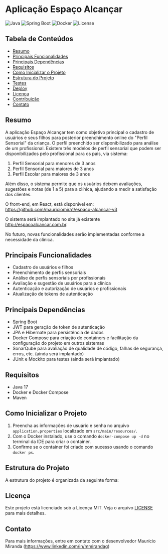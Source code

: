 # Aplicação Espaço Alcançar

![Java](https://img.shields.io/badge/Java-17-blue)
![Spring Boot](https://img.shields.io/badge/Spring%20Boot-2.5.4-brightgreen)
![Docker](https://img.shields.io/badge/Docker-Compose-2496ED)
![License](https://img.shields.io/badge/License-MIT-yellow)

## Tabela de Conteúdos

- [Resumo](#resumo)
- [Principais Funcionalidades](#principais-funcionalidades)
- [Principais Dependências](#principais-dependências)
- [Requisitos](#requisitos)
- [Como Inicializar o Projeto](#como-inicializar-o-projeto)
- [Estrutura do Projeto](#estrutura-do-projeto)
- [Testes](#testes)
- [Deploy](#deploy)
- [Licença](#licença)
- [Contribuição](#contribuição)
- [Contato](#contato)

## Resumo

A aplicação Espaço Alcançar tem como objetivo principal o cadastro de usuários e seus filhos para posterior preenchimento online do "Perfil Sensorial" da criança. O perfil preenchido ser disponibilizado para análise de um profissional. Existem três modelos de perfil sensorial que podem ser disponibilizados pelo profissional para os pais, via sistema:

1. Perfil Sensorial para menores de 3 anos
2. Perfil Sensorial para maiores de 3 anos
3. Perfil Escolar para maiores de 3 anos

Além disso, o sistema permite que os usuários deixem avaliações, sugestões e notas (de 1 a 5) para a clínica, ajudando a medir a satisfação dos clientes.

O front-end, em React, está disponível em: https://github.com/mauriciomira1/espaco-alcancar-v3

O sistema será implantado no site já existente http://espacoalcancar.com.br.

No futuro, novas funcionalidades serão implementadas conforme a necessidade da clínica.

## Principais Funcionalidades

- Cadastro de usuários e filhos
- Preenchimento de perfis sensoriais
- Análise de perfis sensoriais por profissionais
- Avaliação e sugestão de usuários para a clínica
- Autenticação e autorização de usuários e profissionais
- Atualização de tokens de autenticação

## Principais Dependências

- Spring Boot
- JWT para geração de token de autenticação
- JPA e Hibernate para persistência de dados
- Docker Compose para criação de containers e facilitação da configuração do projeto em outros sistemas
- SonarQube para avaliação de qualidade de código, falhas de segurança, erros, etc. (ainda será implantado)
- JUnit e Mockito para testes (ainda será implantado)

## Requisitos

- Java 17
- Docker e Docker Compose
- Maven

## Como Inicializar o Projeto

1. Preencha as informações de usuário e senha no arquivo `application.properties` localizado em `src/main/resources/`.
2. Com o Docker instalado, use o comando `docker-compose up -d` no terminal da IDE para criar o container.
3. Confirme se o container foi criado com sucesso usando o comando `docker ps`.

## Estrutura do Projeto

A estrutura do projeto é organizada da seguinte forma:

## Licença

Este projeto está licenciado sob a Licença MIT. Veja o arquivo [LICENSE](LICENSE) para mais detalhes.

## Contato

Para mais informações, entre em contato com o desenvolvedor Maurício Miranda (https://www.linkedin.com/in/mmirandag)
